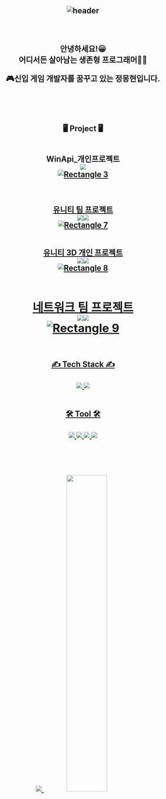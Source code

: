 <h2 align="center">

  ![header](https://capsule-render.vercel.app/api?type=rect&color=000000&height=150&section=header&text=Welcom%20to%20MONGNOM%20GitHub👋&fontColor=ffffff&fontSize=40&animation=fadeIn&fontAlignY=55)
<br/> <br/> <br/> <br/> 
안녕하세요!😀   
어디서든 살아남는 생존형 프로그래머👨‍💻 

🎮신입 게임 개발자를 꿈꾸고 있는 정몽현입니다.

<br/> <br/> 

<h2 align="center">
 🖥 Project 🖥 <br/><br/>
</h>

<div align="center">

 WinApi_개인프로젝트 <br/><img src="https://img.shields.io/badge/cplusplus-00599C?style=flat-square&logo=cplusplus&logoColor=white"/><br/>
<a href="https://github.com/MONGNOM/WinAPI2D_Kirby">![Rectangle 3](https://github.com/MONGNOM/MONGNOM/assets/115628239/4602de68-86e2-4355-bc1a-c2cc7bc58e4a)
<div><br/>
  
 유니티 팀 프로젝트 <br/><img src="https://img.shields.io/badge/unity-222222?style=flat-square&logo=unity&logoColor=white"/><img src="https://img.shields.io/badge/csharp-512BD4?style=flat-square&logo=csharp&logoColor=white" /><br/>
<a href="https://github.com/MONGNOM/Enjoy_RPG">![Rectangle 7](https://github.com/MONGNOM/MONGNOM/assets/115628239/5a0c0000-0f74-4a01-9cd4-87774a6b33de)<br/><br/>

유니티 3D 개인 프로젝트 <br/><img src="https://img.shields.io/badge/unity-222222?style=flat-square&logo=unity&logoColor=white"/><img src="https://img.shields.io/badge/csharp-512BD4?style=flat-square&logo=csharp&logoColor=white" /><br/>
<a href="https://github.com/MONGNOM/Unity3DProject">![Rectangle 8](https://github.com/MONGNOM/MONGNOM/assets/115628239/040a7cac-c9e0-4bb2-8895-695f7ebced3f)<br/><br/>

네트워크 팀 프로젝트 <br/><img src="https://img.shields.io/badge/unity-222222?style=flat-square&logo=unity&logoColor=white"/><img src="https://img.shields.io/badge/csharp-512BD4?style=flat-square&logo=csharp&logoColor=white" /> <br/>
<a href="https://github.com/MONGNOM/NetworkProject">![Rectangle 9](https://github.com/MONGNOM/MONGNOM/assets/115628239/19ab6d48-eb2b-4afc-8c9b-6f5951a91d56)<br/><br/>
-----------

✍ Tech Stack ✍<br/><br/>
<img src="https://img.shields.io/badge/cplusplus-00599C?style=flat-square&logo=cplusplus&logoColor=white"/> <img src="https://img.shields.io/badge/csharp-512BD4?style=flat-square&logo=csharp&logoColor=white" />
<br/> <br/> <br/>
 🛠 Tool 🛠<br/><br/>
<img src="https://img.shields.io/badge/visualstudio-5C2D91?style=flat-square&logo=visualstudio&logoColor=white"/>  <img src="https://img.shields.io/badge/unity-222222?style=flat-square&logo=unity&logoColor=white"/>  <img src="https://img.shields.io/badge/github-181717?style=flat-square&logo=github&logoColor=white"/>  <img src="https://img.shields.io/badge/figma-F24E1E?style=flat-square&logo=figma&logoColor=white"/>

<br/> <br/> <br/>
<a href="s">
  <img src="https://github-readme-stats.vercel.app/api/top-langs/?username=MONGNOM&exclude_repo=dkssud8150.github.io&layout=compact&theme=tokyonight" />
</a>
<a href="s">
  <img src="https://github-readme-stats.vercel.app/api?username=MONGNOM&theme=tokyonight&show_icons=true" width="47%" />
</a>
<!--

**MONGNOM/MONGNOM** is a ✨ _special_ ✨ repository because its `README.md` (this file) appears on your GitHub profile.

Here are some ideas to get you started:

- 🔭 I’m currently working on ...
- 🌱 I’m currently learning ...
- 👯 I’m looking to collaborate on ...
- 🤔 I’m looking for help with ...
- 💬 Ask me about ...
- 📫 How to reach me: ...
- 😄 Pronouns: ...
- ⚡ Fun fact: ...
-->
